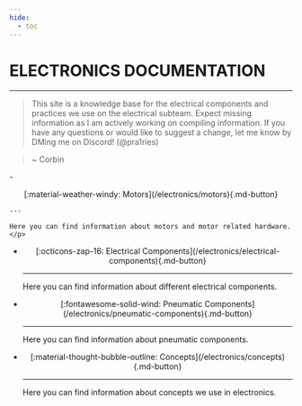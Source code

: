 ```yaml
---
hide:
  - toc
---
```

# ELECTRONICS DOCUMENTATION
---
> This site is a knowledge base for the electrical components and practices we use on the electrical subteam. Expect missing information as I am actively working on compiling information.
> If you have any questions or would like to suggest a change, let me know by DMing me on Discord! (@pra1ries)

> ~ Corbin

<div class="grid cards" markdown>
-    <p style="text-align: center;">[:material-weather-windy: Motors](/electronics/motors){.md-button}</p>

    ---

    Here you can find information about motors and motor related hardware. </p>

-   <p style="text-align: center;">[:octicons-zap-16: Electrical Components](/electronics/electrical-components){.md-button}</p>

    ---

    Here you can find information about different electrical components. </p>   

-   <p style="text-align: center;">[:fontawesome-solid-wind: Pneumatic Components](/electronics/pneumatic-components){.md-button}</p>

    ---

    Here you can find information about pneumatic components. </p>   

-   <p style="text-align: center;">[:material-thought-bubble-outline: Concepts](/electronics/concepts){.md-button}</p>

    ---

    Here you can find information about concepts we use in electronics. </p>   
</div>